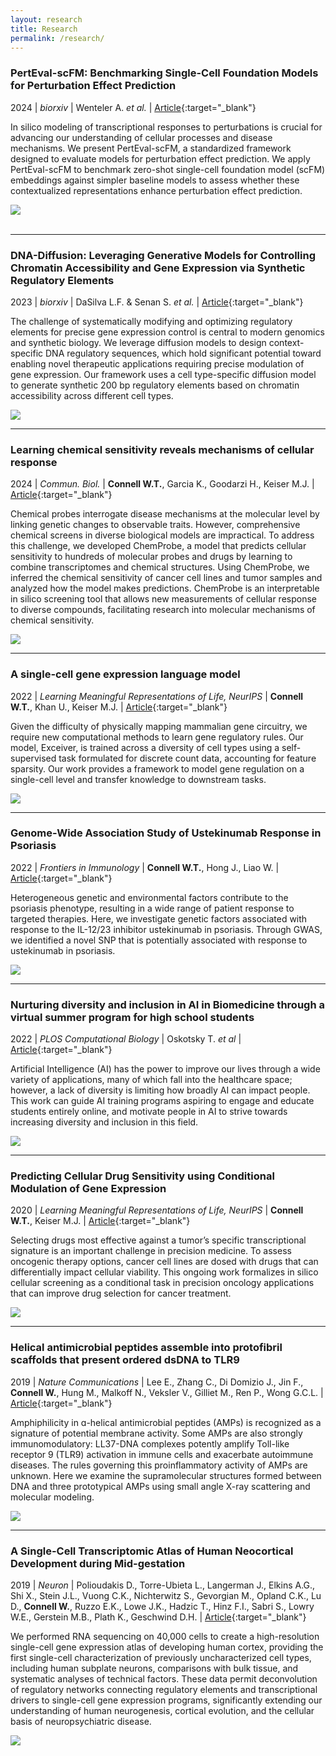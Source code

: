 ```yaml
---
layout: research
title: Research
permalink: /research/
---
```


### PertEval-scFM: Benchmarking Single-Cell Foundation Models for Perturbation Effect Prediction

2024 &#124; *biorxiv* &#124; Wenteler A. *et al.* &#124; [Article](https://www.biorxiv.org/content/10.1101/2024.10.02.616248v1){:target="_blank"}

In silico modeling of transcriptional responses to perturbations is crucial for advancing our understanding of cellular processes and disease mechanisms. We present PertEval-scFM, a standardized framework designed to evaluate models for perturbation effect prediction. We apply PertEval-scFM to benchmark zero-shot single-cell foundation model (scFM) embeddings against simpler baseline models to assess whether these contextualized representations enhance perturbation effect prediction.
<div class="am-container">
    <div class="am-tag">
        <div class='altmetric-embed' data-link-target='_blank' data-badge-type='donut' data-doi='10.1101/2024.10.02.616248'>
        </div>
    </div>
    <img src="../images/research_figs/perteval-scfm.png">
</div>
<br>

---

### DNA-Diffusion: Leveraging Generative Models for Controlling Chromatin Accessibility and Gene Expression via Synthetic Regulatory Elements

2023 &#124; *biorxiv* &#124; DaSilva L.F. & Senan S. *et al.* &#124; [Article](https://www.biorxiv.org/content/10.1101/2024.02.01.578352v1){:target="_blank"}

The challenge of systematically modifying and optimizing regulatory elements for precise gene expression control is central to modern genomics and synthetic biology. We leverage diffusion models to design context-specific DNA regulatory sequences, which hold significant potential toward enabling novel therapeutic applications requiring precise modulation of gene expression. Our framework uses a cell type-specific diffusion model to generate synthetic 200 bp regulatory elements based on chromatin accessibility across different cell types.
<div class="am-container">
    <div class="am-tag">
        <div class='altmetric-embed' data-link-target='_blank' data-badge-type='donut' data-doi='10.1101/2024.02.01.578352'>
        </div>
    </div>
    <img src="../images/research_figs/dna-diffusion.png">
</div>

---

### Learning chemical sensitivity reveals mechanisms of cellular response

2024 &#124; *Commun. Biol.* &#124; **Connell W.T.**, Garcia K., Goodarzi H., Keiser M.J. &#124; [Article](https://www.nature.com/articles/s42003-024-06865-4){:target="_blank"}

Chemical probes interrogate disease mechanisms at the molecular level by linking genetic changes to observable traits. However, comprehensive chemical screens in diverse biological models are impractical. To address this challenge, we developed ChemProbe, a model that predicts cellular sensitivity to hundreds of molecular probes and drugs by learning to combine transcriptomes and chemical structures. Using ChemProbe, we inferred the chemical sensitivity of cancer cell lines and tumor samples and analyzed how the model makes predictions. ChemProbe is an interpretable in silico screening tool that allows new measurements of cellular response to diverse compounds, facilitating research into molecular mechanisms of chemical sensitivity.
<div class="am-container">
    <div class="am-tag">
        <div class='altmetric-embed' data-link-target='_blank' data-badge-type='donut' data-doi='10.1101/2023.08.26.554851'>
        </div>
    </div>
    <img src="../images/research_figs/chemprobe-fig1.png">
</div>

---

### A single-cell gene expression language model

2022 &#124; *Learning Meaningful Representations of Life, NeurIPS* &#124; **Connell W.T.**, Khan U., Keiser M.J. &#124; [Article](https://arxiv.org/abs/2210.14330){:target="_blank"}

Given the difficulty of physically mapping mammalian gene circuitry, we require new computational methods to learn gene regulatory rules. Our model, Exceiver, is trained across a diversity of cell types using a self-supervised task formulated for discrete count data, accounting for feature sparsity. Our work provides a framework to model gene regulation on a single-cell level and transfer knowledge to downstream tasks.
<div class="am-container">
    <div class="am-tag">
        <div class='altmetric-embed' data-link-target='_blank' data-badge-type='donut' data-doi='10.48550/arXiv.2210.14330'>
        </div>
    </div>
    <img src="../images/research_figs/exceiver-arch.png">
</div>

---

### Genome-Wide Association Study of Ustekinumab Response in Psoriasis

2022 &#124; *Frontiers in Immunology* &#124; **Connell W.T.**, Hong J., Liao W. &#124; [Article](https://www.frontiersin.org/articles/10.3389/fimmu.2021.815121/full){:target="_blank"}

Heterogeneous genetic and environmental factors contribute to the psoriasis phenotype, resulting in a wide range of patient response to targeted therapies. Here, we investigate genetic factors associated with response to the IL-12/23 inhibitor ustekinumab in psoriasis. Through GWAS, we identified a novel SNP that is potentially associated with response to ustekinumab in psoriasis.
<div class="am-container">
    <div class="am-tag">
        <div class='altmetric-embed' data-link-target='_blank' data-badge-type='donut' data-doi='10.3389/fimmu.2021.815121'>
        </div>
    </div>
    <img src="../images/research_figs/ustekinumab_fig.jpg">
</div>

---

### Nurturing diversity and inclusion in AI in Biomedicine through a virtual summer program for high school students

2022 &#124; *PLOS Computational Biology* &#124; Oskotsky T. *et al* &#124; [Article](https://journals.plos.org/ploscompbiol/article?id=10.1371/journal.pcbi.1009719){:target="_blank"}

Artificial Intelligence (AI) has the power to improve our lives through a wide variety of applications, many of which fall into the healthcare space; however, a lack of diversity is limiting how broadly AI can impact people. This work can guide AI training programs aspiring to engage and educate students entirely online, and motivate people in AI to strive towards increasing diversity and inclusion in this field.
<div class="am-container">
    <div class="am-tag">
        <div class='altmetric-embed' data-link-target='_blank' data-badge-type='donut' data-doi='10.1371/journal.pcbi.1009719'>
        </div>
    </div>
    <img src="../images/research_figs/ai4all.png">
</div>

---

### Predicting Cellular Drug Sensitivity using Conditional Modulation of Gene Expression

2020 &#124; *Learning Meaningful Representations of Life, NeurIPS* &#124; **Connell W.T.**, Keiser M.J. &#124; [Article](https://www.biorxiv.org/content/10.1101/2021.03.15.435529v1.abstract){:target="_blank"}

Selecting drugs most effective against a tumor’s specific transcriptional signature is an important challenge in precision medicine. To assess oncogenic therapy options, cancer cell lines are dosed with drugs that can differentially impact cellular viability. This ongoing work formalizes in silico cellular screening as a conditional task in precision oncology applications that can improve drug selection for cancer treatment.
<div class="am-container">
    <div class="am-tag">
        <div class='altmetric-embed' data-link-target='_blank' data-badge-type='donut' data-doi='10.1101/2021.03.15.435529'>
        </div>
    </div>
    <img src="../images/research_figs/film.png">
</div>

---

### Helical antimicrobial peptides assemble into protofibril scaffolds that present ordered dsDNA to TLR9

2019 &#124; *Nature Communications* &#124; Lee E., Zhang C., Di Domizio J., Jin F., **Connell W.**, Hung M., Malkoff N., Veksler V., Gilliet M., Ren P., Wong G.C.L. &#124; [Article](https://www.nature.com/articles/s41467-019-08868-w){:target="_blank"}

Amphiphilicity in ɑ-helical antimicrobial peptides (AMPs) is recognized as a signature of potential membrane activity. Some AMPs are also strongly immunomodulatory: LL37-DNA complexes potently amplify Toll-like receptor 9 (TLR9) activation in immune cells and exacerbate autoimmune diseases. The rules governing this proinflammatory activity of AMPs are unknown. Here we examine the supramolecular structures formed between DNA and three prototypical AMPs using small angle X-ray scattering and molecular modeling.
<div class="am-container">
    <div class="am-tag">
        <div class='altmetric-embed' data-link-target='_blank' data-badge-type='donut' data-doi='10.1038/s41467-019-08868-w'>
        </div>
    </div>
    <img src="../images/research_figs/tlr9.png">
</div>

---

### A Single-Cell Transcriptomic Atlas of Human Neocortical Development during Mid-gestation

2019 &#124; *Neuron* &#124; Polioudakis D., Torre-Ubieta L., Langerman J., Elkins A.G., Shi X., Stein J.L., Vuong C.K., Nichterwitz S., Gevorgian M., Opland C.K., Lu D., **Connell W.**, Ruzzo E.K., Lowe J.K., Hadzic T., Hinz F.I., Sabri S., Lowry W.E., Gerstein M.B., Plath K., Geschwind D.H. &#124; [Article](https://www.cell.com/neuron/fulltext/S0896-6273(19)30561-6?_returnURL=https%3A%2F%2Flinkinghub.elsevier.com%2Fretrieve%2Fpii%2FS0896627319305616%3Fshowall%3Dtrue){:target="_blank"}

We performed RNA sequencing on 40,000 cells to create a high-resolution single-cell gene expression atlas of developing human cortex, providing the first single-cell characterization of previously uncharacterized cell types, including human subplate neurons, comparisons with bulk tissue, and systematic analyses of technical factors. These data permit deconvolution of regulatory networks connecting regulatory elements and transcriptional drivers to single-cell gene expression programs, significantly extending our understanding of human neurogenesis, cortical evolution, and the cellular basis of neuropsychiatric disease.
<div class="am-container">
    <div class="am-tag">
        <div class='altmetric-embed' data-link-target='_blank' data-badge-type='donut' data-doi='10.1016/j.neuron.2019.06.011'>
        </div>
    </div>
    <img src="../images/research_figs/sc-neocortical.png">
</div>